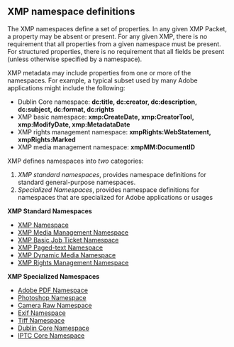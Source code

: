 ## XMP namespace definitions

The XMP namespaces define a set of properties. In any given XMP Packet, a property may be absent or present. For any given XMP, there is no requirement that all properties from a given namespace must be present. For structured properties, there is no requirement that all fields be present (unless otherwise specified by a namespace).

XMP metadata may include properties from one or more of the namespaces. For example, a typical subset used by many Adobe applications might include the following: 	

* Dublin Core namespace: **dc:title, dc:creator, dc:description, dc:subject, dc:format, dc:rights**
* XMP basic namespace: **xmp:CreateDate, xmp:CreatorTool, xmp:ModifyDate, xmp:MetadataDate**
* XMP rights management namespace: **xmpRights:WebStatement, xmpRights:Marked**
* XMP media management namespace: **xmpMM:DocumentID**

XMP defines namespaces into *two* categories:

1. *XMP standard namespaces*, provides namespace definitions for standard general-purpose namespaces.
2. *Specialized Namespaces*, provides namespace definitions for namespaces that are specialized for Adobe applications or usages

**XMP Standard Namespaces**

* [XMP Namespace](XMPNamespaces/xmp.md)
* [XMP Media Management Namespace](XMPNamespaces/xmpMM.md)
* [XMP Basic Job Ticket Namespace](XMPNamespaces/xmpBJ.md)
* [XMP Paged-text Namespace](XMPNamespaces/xmpTPg.md)
* [XMP Dynamic Media Namespace](XMPNamespaces/xmpDM.md)
* [XMP Rights Management Namespace](XMPNamespaces/xmpRights.md)

**XMP Specialized Namespaces**
* [Adobe PDF Namespace](XMPNamespaces/pdf.md)
* [Photoshop Namespace](XMPNamespaces/photoshop.md)
* [Camera Raw Namespace](XMPNamespaces/crs.md)
* [Exif Namespace](XMPNamespaces/exif.md)
* [Tiff Namespace](XMPNamespaces/tiff.md)
* [Dublin Core Namespace](XMPNamespaces/dc.md)
* [IPTC Core Namespace](XMPNamespaces/Iptc4xmpCore.md)
